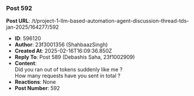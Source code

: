 ### Post 592
**Post URL**: /t/project-1-llm-based-automation-agent-discussion-thread-tds-jan-2025/164277/592
- **ID**: 596120
- **Author**: 23f3001356 (ShahbaazSingh)
- **Created At**: 2025-02-16T16:09:36.850Z
- **Reply To**: Post 589 (Debashis Saha, 23f1002909)
- **Content**:  
  Did you ran out of tokens suddenly like me ?<br>
How many requests have you sent in total ?
- **Reactions**: None
- **Post Number**: 592


